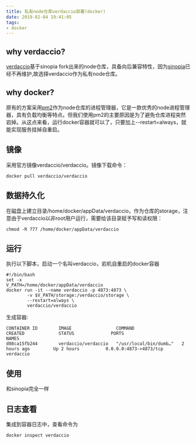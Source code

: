 ```yaml
---
title: 私有node仓库verdaccio部署(docker)
date: 2019-02-04 19:41:05
tags:
- docker
---
```


## why verdaccio?
[verdaccio](https://github.com/verdaccio/verdaccio)基于sinopia fork出来的node仓库，具备向后兼容特性，因为[sinopia](https://github.com/rlidwka/sinopia)已经不再维护,故选择verdaccio作为私有node仓库。

## why docker?
原有的方案采用[pm2](https://github.com/verdaccio/verdaccio)作为node仓库的进程管理器，它是一款优秀的node进程管理器，具有负载均衡等特点。但我们使用pm2的主要原因是为了避免仓库进程突然宕掉。从这点来看，运行docker容器就可以了，只要加上--restart=always，就能实现服务挂掉自重启。

## 镜像
采用官方镜像verdaccio/verdaccio。镜像下载命令：
```
docker pull verdaccio/verdaccio
```

## 数据持久化
在磁盘上建立目录/home/docker/appData/verdaccio，作为仓库的storage，注意由于verdaccio以非root用户运行，需要给该目录赋予写和读权限：
```
chmod -R 777 /home/docker/appData/verdaccio
```

## 运行
执行以下脚本，启动一个名叫verdaccio，宕机自重启的docker容器
```
#!/bin/bash
set -x
V_PATH=/home/docker/appData/verdaccio
docker run -it --name verdaccio -p 4873:4873 \
        -v $V_PATH/storage:/verdaccio/storage \
        --restart=always \
        verdaccio/verdaccio

```
生成容器:
```
CONTAINER ID        IMAGE                 COMMAND                  CREATED             STATUS              PORTS                                                                                NAMES
d08ca15fb244        verdaccio/verdaccio   "/usr/local/bin/dumb…"   2 hours ago         Up 2 hours          0.0.0.0:4873->4873/tcp                                                               verdaccio

```

## 使用
和sinopia完全一样

## 日志查看
集成到容器日志中，查看命令为
```
docker inspect verdaccio
```